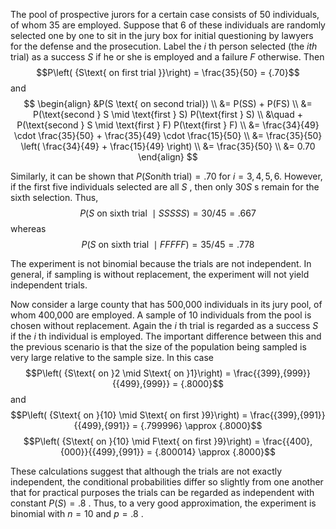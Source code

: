 The pool of prospective jurors for a certain case consists of 50 individuals, of whom 35 are employed. Suppose that 6 of these individuals are randomly selected one by one to sit in the jury box for initial questioning by lawyers for the defense and the prosecution. Label the $i$ th person selected (the ${ith}$ trial) as a success $S$ if he or she is employed and a failure $F$ otherwise. Then
$$P\left( {S\text{ on first trial }}\right) = \frac{35}{50} = {.70}$$
and
$$
\begin{align}
&P(S \text{ on second trial}) \\
&= P(SS) + P(FS) \\
&= P(\text{second } S \mid \text{first } S) P(\text{first } S) \\
&\quad + P(\text{second } S \mid \text{first } F) P(\text{first } F) \\
&= \frac{34}{49} \cdot \frac{35}{50} + \frac{35}{49} \cdot \frac{15}{50} \\
&= \frac{35}{50} \left( \frac{34}{49} + \frac{15}{49} \right) \\
&= \frac{35}{50} \\
&= 0.70
\end{align}
$$

Similarly, it can be shown that $P\left( {S\text{on}i\text{th trial}}\right) = {.70}$ for $i = 3,4,5,6$. However, if the first five individuals selected are all $S$ , then only ${30S}$ s remain for the sixth selection. Thus,
$$P\left( {S\text{ on sixth trial } \mid {SSSSS}}\right) = {30}/{45} = {.667}$$
whereas
$$P\left( {S\text{ on sixth trial } \mid {FFFFF}}\right) = {35}/{45} = {.778}$$

The experiment is not binomial because the trials are not independent.
In general, if sampling is without replacement, the experiment will not yield independent trials.

Now consider a large county that has 500,000 individuals in its jury pool, of whom 400,000 are employed. A sample of 10 individuals from the pool is chosen without replacement. Again the $i$ th trial is regarded as a success $S$ if the $i$ th individual is employed. The important difference between this and the previous scenario is that the size of the population being sampled is very large relative to the sample size.
In this case
$$P\left( {S\text{ on }2 \mid S\text{ on }1}\right) = \frac{{399},{999}}{{499},{999}} = {.8000}$$
and
$$P\left( {S\text{ on }{10} \mid S\text{ on first }9}\right) = \frac{{399},{991}}{{499},{991}} = {.799996} \approx {.8000}$$
$$P\left( {S\text{ on }{10} \mid F\text{ on first }9}\right) = \frac{{400},{000}}{{499},{991}} = {.800014} \approx {.8000}$$

These calculations suggest that although the trials are not exactly independent, the conditional probabilities differ so slightly from one another that for practical purposes the trials can be regarded as independent with constant $P\left( S\right) = {.8}$ . Thus, to a very good approximation, the experiment is binomial with $n = {10}$ and $p = {.8}$ .